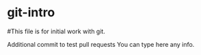 # git-intro
#This file is for initial work with git.



Additional commit to test pull requests
You can type here any info.
